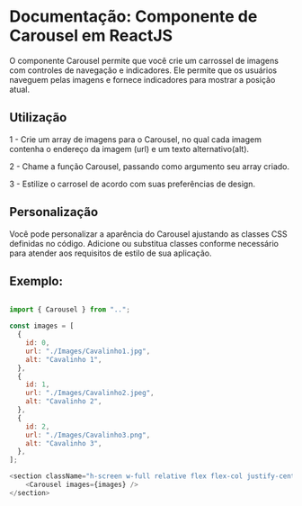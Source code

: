# Documentação: Componente de Carousel em ReactJS

O componente Carousel permite que você crie um carrossel de imagens com controles de navegação e indicadores. Ele permite que os usuários naveguem pelas imagens e fornece indicadores para mostrar a posição atual.

## Utilização 

1 - Crie um array de imagens para o Carousel, no qual cada imagem contenha o endereço da imagem (url) e um texto alternativo(alt).

2 - Chame a função Carousel, passando como argumento seu array criado.

3 - Estilize o carrosel de acordo com suas preferências de design.

## Personalização

Você pode personalizar a aparência do Carousel ajustando as classes CSS definidas no código. Adicione ou substitua classes conforme necessário para atender aos requisitos de estilo de sua aplicação.

## Exemplo:

```js

import { Carousel } from "..";

const images = [
  {
    id: 0,
    url: "./Images/Cavalinho1.jpg",
    alt: "Cavalinho 1",
  },
  {
    id: 1,
    url: "./Images/Cavalinho2.jpeg",
    alt: "Cavalinho 2",
  },
  {
    id: 2,
    url: "./Images/Cavalinho3.png",
    alt: "Cavalinho 3",
  },
];

<section className="h-screen w-full relative flex flex-col justify-center items-center">
    <Carousel images={images} />
</section>

```
